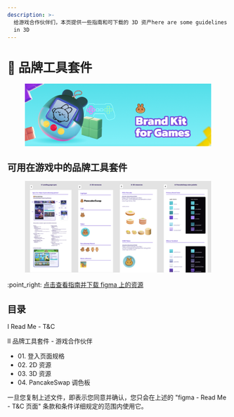 ```yaml
---
description: >-
  给游戏合作伙伴们，本页提供一些指南和可下载的 3D 资产here are some guidelines and downloadable assets
  in 3D
---
```


# 📒 品牌工具套件

<figure><img src="../../.gitbook/assets/image (359).png" alt=""><figcaption></figcaption></figure>

## 可用在游戏中的品牌工具套件

<figure><img src="../../.gitbook/assets/image (361).png" alt=""><figcaption></figcaption></figure>

:point\_right: [点击查看指南并下载 figma 上的资源](https://www.figma.com/file/658oTHPzqnygmNXi9XANkC/Brand-Kit---Game-\(Public\)?type=design\&node-id=60%3A222\&mode=design\&t=lV1WGVgmR6LxDkcS-1)

## 目录&#x20;

I Read Me - T\&C&#x20;

II 品牌工具套件 - 游戏合作伙伴&#x20;

* 01\. 登入页面规格&#x20;
* 02\. 2D 资源&#x20;
* 03\. 3D 资源&#x20;
* 04\. PancakeSwap 调色板&#x20;

一旦您复制上述文件，即表示您同意并确认，您只会在上述的 "figma - Read Me - T\&C 页面" 条款和条件详细规定的范围内使用它。
